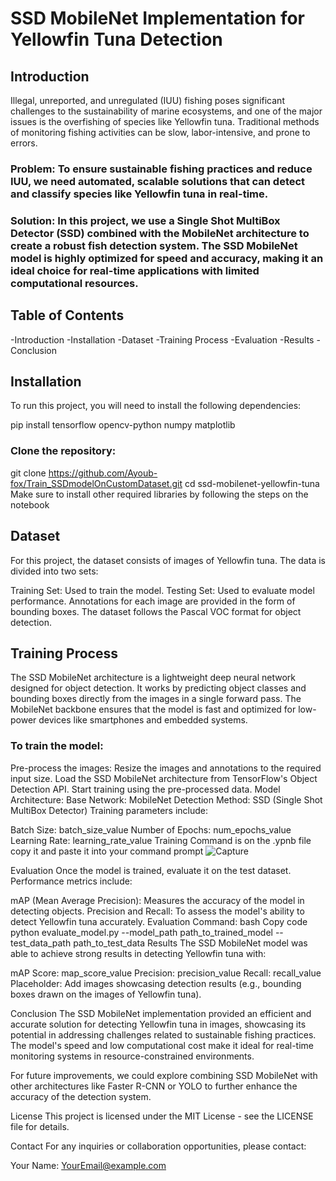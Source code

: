 # SSD MobileNet Implementation for Yellowfin Tuna Detection
## Introduction
Illegal, unreported, and unregulated (IUU) fishing poses significant challenges to the sustainability of marine ecosystems, and one of the major issues is the overfishing of species like Yellowfin tuna. Traditional methods of monitoring fishing activities can be slow, labor-intensive, and prone to errors.

### Problem: To ensure sustainable fishing practices and reduce IUU, we need automated, scalable solutions that can detect and classify species like Yellowfin tuna in real-time.

### Solution: In this project, we use a Single Shot MultiBox Detector (SSD) combined with the MobileNet architecture to create a robust fish detection system. The SSD MobileNet model is highly optimized for speed and accuracy, making it an ideal choice for real-time applications with limited computational resources.

## Table of Contents
-Introduction
-Installation
-Dataset
-Training Process
-Evaluation
-Results
-Conclusion
## Installation
To run this project, you will need to install the following dependencies:

pip install tensorflow opencv-python numpy matplotlib
### Clone the repository:

git clone https://github.com/Ayoub-fox/Train_SSDmodelOnCustomDataset.git
cd ssd-mobilenet-yellowfin-tuna
Make sure to install other required libraries by following the steps on the notebook

## Dataset
For this project, the dataset consists of images of Yellowfin tuna. The data is divided into two sets:

Training Set: Used to train the model.
Testing Set: Used to evaluate model performance.
Annotations for each image are provided in the form of bounding boxes. The dataset follows the Pascal VOC format for object detection.

## Training Process
The SSD MobileNet architecture is a lightweight deep neural network designed for object detection. It works by predicting object classes and bounding boxes directly from the images in a single forward pass. The MobileNet backbone ensures that the model is fast and optimized for low-power devices like smartphones and embedded systems.

### To train the model:

Pre-process the images: Resize the images and annotations to the required input size.
Load the SSD MobileNet architecture from TensorFlow's Object Detection API.
Start training using the pre-processed data.
Model Architecture:
Base Network: MobileNet
Detection Method: SSD (Single Shot MultiBox Detector)
Training parameters include:

Batch Size: batch_size_value
Number of Epochs: num_epochs_value
Learning Rate: learning_rate_value
Training Command is on the .ypnb file copy it and paste it into your command prompt
![Capture](https://github.com/user-attachments/assets/7d9c9237-621d-4e90-85a9-b1c368814e28)

Evaluation
Once the model is trained, evaluate it on the test dataset. Performance metrics include:

mAP (Mean Average Precision): Measures the accuracy of the model in detecting objects.
Precision and Recall: To assess the model's ability to detect Yellowfin tuna accurately.
Evaluation Command:
bash
Copy code
python evaluate_model.py --model_path path_to_trained_model --test_data_path path_to_test_data
Results
The SSD MobileNet model was able to achieve strong results in detecting Yellowfin tuna with:

mAP Score: map_score_value
Precision: precision_value
Recall: recall_value
Placeholder: Add images showcasing detection results (e.g., bounding boxes drawn on the images of Yellowfin tuna).

Conclusion
The SSD MobileNet implementation provided an efficient and accurate solution for detecting Yellowfin tuna in images, showcasing its potential in addressing challenges related to sustainable fishing practices. The model's speed and low computational cost make it ideal for real-time monitoring systems in resource-constrained environments.

For future improvements, we could explore combining SSD MobileNet with other architectures like Faster R-CNN or YOLO to further enhance the accuracy of the detection system.

License
This project is licensed under the MIT License - see the LICENSE file for details.

Contact
For any inquiries or collaboration opportunities, please contact:

Your Name: YourEmail@example.com
